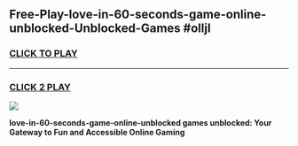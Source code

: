 
## Free-Play-love-in-60-seconds-game-online-unblocked-Unblocked-Games #olljl
<h3>
<a href="https://news.freeplayer.one?title=love-in-60-seconds-game-online-unblocked&ref=8M">CLICK TO PLAY</a></h3>
<hr>

<h3>
<a href="https://news.freeplayer.one?title=love-in-60-seconds-game-online-unblocked&ref=8M">CLICK 2 PLAY</a>
  
</h3>

<a href="https://news.freeplayer.one?title=love-in-60-seconds-game-online-unblocked&ref=8M"><img src="https://clearcache.store/games.png"></a>


**love-in-60-seconds-game-online-unblocked games unblocked: Your Gateway to Fun and Accessible Online Gaming**
